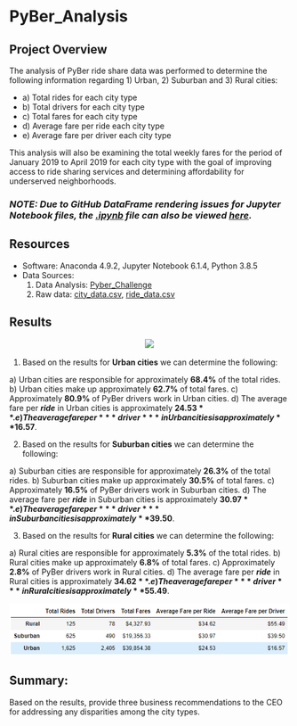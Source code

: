 # PyBer_Analysis

## Project Overview

The analysis of PyBer ride share data was performed to determine the following information regarding 1) Urban, 2) Suburban and 3) Rural cities: 

  - a) Total rides for each city type
  - b) Total drivers for each city type
  - c) Total fares for each city type
  - d) Average fare per ride each city type
  - e) Average fare per driver each city type

This analysis will also be examining the total weekly fares for the period of January 2019 to April 2019 for each city type with the goal of improving access to ride sharing services and determining affordability for underserved neighborhoods.

### ***NOTE: Due to GitHub DataFrame rendering issues for Jupyter Notebook files, the [.ipynb]() file can also be viewed [here]().***

## Resources 

- Software: Anaconda 4.9.2, Jupyter Notebook 6.1.4, Python 3.8.5
- Data Sources: 
   1. Data Analysis: [Pyber_Challenge](PyBer_Challenge.ipynb)
   2. Raw data: [city_data.csv](Resources/city_data.csv), [ride_data.csv](Resources/ride_data.csv)

## Results

<p align="center">
  <img src="Resources/PyBer_ride_summary.png" width="900"/>
</p>

1. Based on the results for **Urban cities** we can determine the following:

a) Urban cities are responsible for approximately **68.4%** of the total rides.
b) Urban cities make up approximately **62.7%** of total fares.
c) Approximately **80.9%** of PyBer drivers work in Urban cities.
d) The average fare per ***ride*** in Urban cities is approximately **$24.53**.
e) The average fare per ***driver*** in Urban cities is approximately **$16.57**.

2. Based on the results for **Suburban cities** we can determine the following:

a) Suburban cities are responsible for approximately **26.3%** of the total rides.
b) Suburban cities make up approximately **30.5%** of total fares.
c) Approximately **16.5%** of PyBer drivers work in Suburban cities.
d) The average fare per ***ride*** in Suburban cities is approximately **$30.97**.
e) The average fare per ***driver*** in Suburban cities is approximately **$39.50**.

3. Based on the results for **Rural cities** we can determine the following:

a) Rural cities are responsible for approximately **5.3%** of the total rides.
b) Rural cities make up approximately **6.8%** of total fares.
c) Approximately **2.8%** of PyBer drivers work in Rural cities.
d) The average fare per ***ride*** in Rural cities is approximately **$34.62**.
e) The average fare per ***driver*** in Rural cities is approximately **$55.49**.

<p align="center">
  <img src="Resources/Fig_10.png" width="900"/>
</p>

## Summary: 
Based on the results, provide three business recommendations to the CEO for addressing any disparities among the city types.
